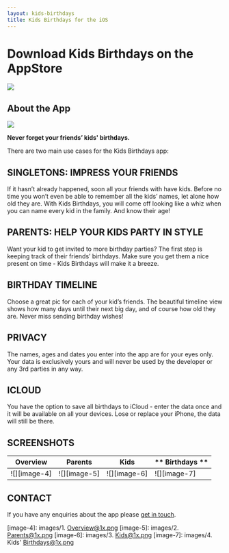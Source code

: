 ```yaml
---
layout: kids-birthdays
title: Kids Birthdays for the iOS
---
```

# Download Kids Birthdays on the AppStore
[![][image-1]][1] 

## About the App
![][image-2]

**Never forget your friends’ kids' birthdays.** 

There are two main use cases for the Kids Birthdays app:

## SINGLETONS: IMPRESS YOUR FRIENDS
If it hasn’t already happened, soon all your friends with have kids.  Before no time you won’t even be able to remember all the kids’ names, let alone how old they are.  With Kids Birthdays, you will come off looking like a whiz when you can name every kid in the family. And know their age!


## PARENTS: HELP YOUR KIDS PARTY IN STYLE
Want your kid to get invited to more birthday parties?  The first step is keeping track of their friends’ birthdays.  Make sure you get them a nice present on time - Kids Birthdays will make it a breeze.

## BIRTHDAY TIMELINE
Choose a great pic for each of your kid’s friends.  The beautiful timeline view shows how many days until their next big day, and of course how old they are.  Never miss sending birthday wishes!

## PRIVACY
The names, ages and dates you enter into the app are for your eyes only.  Your data is exclusively yours and will never be used by the developer or any 3rd parties in any way. 

## ICLOUD
You have the option to save all birthdays to iCloud - enter the data once and it will be available on all your devices.  Lose or replace your iPhone, the data will still be there.


## SCREENSHOTS

| **Overview** | **Parents**  | **Kids** | ** Birthdays **
| --- | --- | --- | --- | 
| ![][image-4] | ![][image-5] | ![][image-6] | ![][image-7] | 


## CONTACT
If you have any enquiries about the app please [get in touch][2].

[image-4]:	images/1. Overview@1x.png
[image-5]:	images/2. Parents@1x.png
[image-6]:	images/3. Kids@1x.png
[image-7]:	images/4. Kids' Birthdays@1x.png

[1]:	https://itunes.apple.com/gb/app/kids-birthdays/id1530995989?mt=12
[2]:	mailto:demianturner+kidsbirthdays@gmail.com

[image-1]:	images/Download_on_the_App_Store_Badge_US-UK_RGB_blk_092917.svg
[image-2]:	images/kids-birthdays-logo-256.png